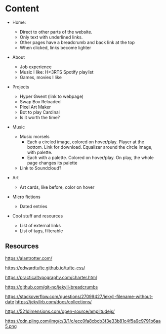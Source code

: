 # Content

- Home:

  - Direct to other parts of the website.
  - Only text with underlined links.
  - Other pages have a breadcrumb and back link at the top
  - When clicked, links become lighter

- About

  - Job experience
  - Music I like: H<3RTS Spotify playlist
  - Games, movies I like

- Projects

  - Hyper Gwent (link to webpage)
  - Swap Box Reloaded
  - Pixel Art Maker
  - Bot to play Cardinal
  - Is it worth the time?

- Music

  - Music morsels
    - Each a circled image, colored on hover/play. Player at the bottom. Link for download. Equalizer around the circle image, with palette.
    - Each with a palette. Colored on hover/play. On play, the whole page changes its palette
  - Link to Soundcloud?

- Art

  - Art cards, like before, color on hover

- Micro fictions

  - Dated entries

- Cool stuff and resources
  - List of external links
  - List of tags, filterable

## Resources

https://alantrotter.com/

https://edwardtufte.github.io/tufte-css/

https://practicaltypography.com/charter.html

https://github.com/git-no/jekyll-breadcrumbs

https://stackoverflow.com/questions/27099427/jekyll-filename-without-date
https://jekyllrb.com/docs/collections/

https://521dimensions.com/open-source/amplitudejs/

https://cdn.pling.com/img/c/3/1/c/ecc0fa8cbcb3f3e33b81c4f5a9c9791b6aa5.png
